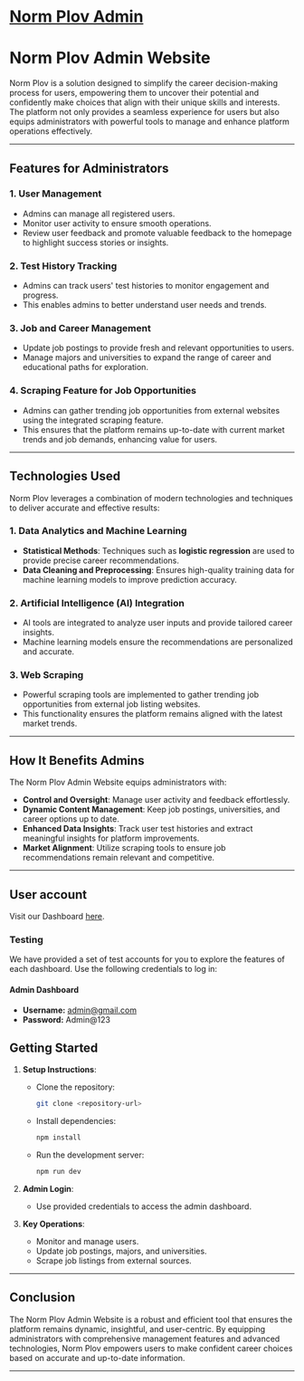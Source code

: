 <a href="https://admin-normplov.shinoshike.studio/">
    <h1>Norm Plov Admin</h1>
</a>

# **Norm Plov Admin Website**  

Norm Plov is a solution designed to simplify the career decision-making process for users, empowering them to uncover their potential and confidently make choices that align with their unique skills and interests. The platform not only provides a seamless experience for users but also equips administrators with powerful tools to manage and enhance platform operations effectively.

---

## **Features for Administrators**  

### **1. User Management**  
- Admins can manage all registered users.  
- Monitor user activity to ensure smooth operations.  
- Review user feedback and promote valuable feedback to the homepage to highlight success stories or insights.

### **2. Test History Tracking**  
- Admins can track users' test histories to monitor engagement and progress.  
- This enables admins to better understand user needs and trends.

### **3. Job and Career Management**  
- Update job postings to provide fresh and relevant opportunities to users.  
- Manage majors and universities to expand the range of career and educational paths for exploration.  

### **4. Scraping Feature for Job Opportunities**  
- Admins can gather trending job opportunities from external websites using the integrated scraping feature.  
- This ensures that the platform remains up-to-date with current market trends and job demands, enhancing value for users.

---

## **Technologies Used**  

Norm Plov leverages a combination of modern technologies and techniques to deliver accurate and effective results:  

### **1. Data Analytics and Machine Learning**  
- **Statistical Methods**: Techniques such as **logistic regression** are used to provide precise career recommendations.  
- **Data Cleaning and Preprocessing**: Ensures high-quality training data for machine learning models to improve prediction accuracy.  

### **2. Artificial Intelligence (AI) Integration**  
- AI tools are integrated to analyze user inputs and provide tailored career insights.  
- Machine learning models ensure the recommendations are personalized and accurate.  

### **3. Web Scraping**  
- Powerful scraping tools are implemented to gather trending job opportunities from external job listing websites.  
- This functionality ensures the platform remains aligned with the latest market trends.

---

## **How It Benefits Admins**  
The Norm Plov Admin Website equips administrators with:  
- **Control and Oversight**: Manage user activity and feedback effortlessly.  
- **Dynamic Content Management**: Keep job postings, universities, and career options up to date.  
- **Enhanced Data Insights**: Track user test histories and extract meaningful insights for platform improvements.  
- **Market Alignment**: Utilize scraping tools to ensure job recommendations remain relevant and competitive.  

---


## User account
Visit our Dashboard [here](https://admin-normplov.shinoshike.studio/login).
### Testing
We have provided a set of test accounts for you to explore the features of each dashboard. Use the following credentials to log in:

#### Admin Dashboard
- **Username:** admin@gmail.com
- **Password:** Admin@123



## **Getting Started**  
1. **Setup Instructions**:  
   - Clone the repository:  
     ```bash
     git clone <repository-url>
     ```
   - Install dependencies:  
     ```bash
     npm install
     ```
   - Run the development server:  
     ```bash
     npm run dev
     ```

2. **Admin Login**:  
   - Use provided credentials to access the admin dashboard.  

3. **Key Operations**:  
   - Monitor and manage users.  
   - Update job postings, majors, and universities.  
   - Scrape job listings from external sources.  

---

## **Conclusion**  

The Norm Plov Admin Website is a robust and efficient tool that ensures the platform remains dynamic, insightful, and user-centric. By equipping administrators with comprehensive management features and advanced technologies, Norm Plov empowers users to make confident career choices based on accurate and up-to-date information.

---

